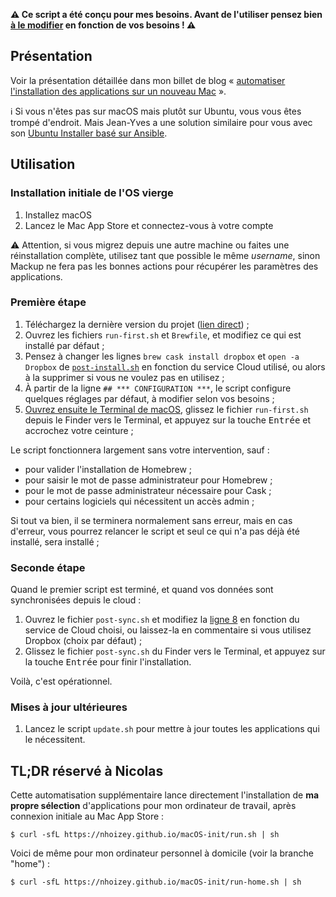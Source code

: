 **⚠️ Ce script a été conçu pour mes besoins. Avant de l'utiliser pensez bien [à le modifier](https://github.com/nhoizey/macOS-init#comment-lutiliser) en fonction de vos besoins ! ⚠️**

## Présentation

Voir la présentation détaillée dans mon billet de blog « [automatiser l'installation des applications sur un nouveau Mac](https://nicolas-hoizey.com/2017/05/automatiser-l-installation-des-applications-sur-un-nouveau-mac.html) ».

ℹ️ Si vous n'êtes pas sur macOS mais plutôt sur Ubuntu, vous vous êtes trompé d'endroit. Mais Jean-Yves a une solution similaire pour vous avec son [Ubuntu Installer basé sur Ansible](https://github.com/jygastaud/ubuntu-installer).

## Utilisation

### Installation initiale de l'OS vierge

1. Installez macOS
1. Lancez le Mac App Store et connectez-vous à votre compte

⚠️ Attention, si vous migrez depuis une autre machine ou faites une réinstallation complète, utilisez tant que possible le même _username_, sinon Mackup ne fera pas les bonnes actions pour récupérer les paramètres des applications.

### Première étape

1. Téléchargez la dernière version du projet ([lien direct](https://github.com/nhoizey/macOS-init/archive/master.zip)) ;
1. Ouvrez les fichiers `run-first.sh` et `Brewfile`, et modifiez ce qui est installé par défaut ;
1. Pensez à changer les lignes `brew cask install dropbox` et `open -a Dropbox` de [`post-install.sh`](https://github.com/nhoizey/macOS-init/blob/master/post-install.sh) en fonction du service Cloud utilisé, ou alors à la supprimer si vous ne voulez pas en utilisez ;
1. À partir de la ligne `## *** CONFIGURATION ***`, le script configure quelques réglages par défaut, à modifier selon vos besoins ;
1. [Ouvrez ensuite le Terminal de macOS](http://fr.wikihow.com/ouvrir-le-Terminal-sur-un-Mac), glissez le fichier `run-first.sh` depuis le Finder vers le Terminal, et appuyez sur la touche <kbd>Entrée</kbd> et accrochez votre ceinture ;

Le script fonctionnera largement sans votre intervention, sauf :

- pour valider l'installation de Homebrew ;
- pour saisir le mot de passe administrateur pour Homebrew ;
- pour le mot de passe administrateur nécessaire pour Cask ;
- pour certains logiciels qui nécessitent un accès admin ;

Si tout va bien, il se terminera normalement sans erreur, mais en cas d'erreur, vous pourrez relancer le script et seul ce qui n'a pas déjà été installé, sera installé ;

### Seconde étape

Quand le premier script est terminé, et quand vos données sont synchronisées depuis le cloud :

1. Ouvrez le fichier `post-sync.sh` et modifiez la [ligne 8](https://github.com/nhoizey/macOS-init/blob/master/post-cloud.sh#L8) en fonction du service de Cloud choisi, ou laissez-la en commentaire si vous utilisez Dropbox (choix par défaut) ;
1. Glissez le fichier `post-sync.sh` du Finder vers le Terminal, et appuyez sur la touche <kbd>Entrée</kbd> pour finir l'installation.

Voilà, c'est opérationnel.

### Mises à jour ultérieures

1. Lancez le script `update.sh` pour mettre à jour toutes les applications qui le nécessitent.

## TL;DR réservé à Nicolas

Cette automatisation supplémentaire lance directement l'installation de **ma propre sélection** d'applications pour mon ordinateur de travail, après connexion initiale au Mac App Store :

```shell
$ curl -sfL https://nhoizey.github.io/macOS-init/run.sh | sh
```

Voici de même pour mon ordinateur personnel à domicile (voir la branche "home") :

```shell
$ curl -sfL https://nhoizey.github.io/macOS-init/run-home.sh | sh
```

